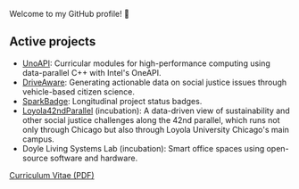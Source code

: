 Welcome to my GitHub profile! 👋

## Active projects

- [UnoAPI](https://unoapi.cs.luc.edu): Curricular modules for high-performance computing using data-parallel C++ with Intel's OneAPI.
- [DriveAware](https://ecommons.luc.edu/csrs/ay2021-2022/techreport/1): Generating actionable data on social justice issues through vehicle-based citizen science.
- [SparkBadge](https://github.com/klaeufer/sparkbadge): Longitudinal project status badges.
- [Loyola42ndParallel](https://loyola42ndparallel.github.io) (incubation): A data-driven view of sustainability and other social justice challenges along the 42nd parallel, which runs not only through Chicago but also through Loyola University Chicago's main campus.
- Doyle Living Systems Lab (incubation): Smart office spaces using open-source software and hardware.

[Curriculum Vitae (PDF)](https://github.com/klaeufer/cv/releases/latest/download/laufer-cv.pdf)

<!--
**klaeufer/klaeufer** is a ✨ _special_ ✨ repository because its `README.md` (this file) appears on your GitHub profile.

Here are some ideas to get you started:

- 🔭 I’m currently working on ...
- 🌱 I’m currently learning ...
- 👯 I’m looking to collaborate on ...
- 🤔 I’m looking for help with ...
- 💬 Ask me about ...
- 📫 How to reach me: ...
- 😄 Pronouns: ...
- ⚡ Fun fact: ...
-->
